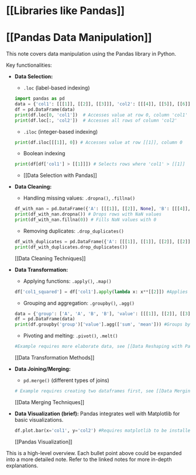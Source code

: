 # [[Libraries like Pandas]]
# [[Pandas Data Manipulation]] 
This note covers data manipulation using the Pandas library in Python.

Key functionalities:

* **Data Selection:**
    * `.loc` (label-based indexing)
    ```python
    import pandas as pd
    data = {'col1': [[[1]], [[2]], [[3]]], 'col2': [[[4]], [[5]], [[6]]]}
    df = pd.DataFrame(data)
    print(df.loc[0, 'col1'])  # Accesses value at row 0, column 'col1'
    print(df.loc[:, 'col2'])  # Accesses all rows of column 'col2'
    ```
    * `.iloc` (integer-based indexing)
    ```python
    print(df.iloc[[[1]], 0]) # Accesses value at row [[1]], column 0
    ```
    * Boolean indexing
    ```python
    print(df[df['col1'] > [[1]]]) # Selects rows where 'col1' > [[1]]
    ```
    * [[Data Selection with Pandas]]


* **Data Cleaning:**
    * Handling missing values: `.dropna()`, `.fillna()`
    ```python
    df_with_nan = pd.DataFrame({'A': [[[1]], [[2]], None], 'B': [[[4]], None, [[6]]]})
    print(df_with_nan.dropna()) # Drops rows with NaN values
    print(df_with_nan.fillna(0)) # Fills NaN values with 0
    ```
    * Removing duplicates: `.drop_duplicates()`
    ```python
    df_with_duplicates = pd.DataFrame({'A': [[[1]], [[1]], [[2]], [[2]]], 'B': [[[4]], [[4]], [[5]], [[5]]]})
    print(df_with_duplicates.drop_duplicates())
    ```
    [[Data Cleaning Techniques]]


* **Data Transformation:**
    * Applying functions: `.apply()`, `.map()`
    ```python
    df['col1_squared'] = df['col1'].apply(lambda x: x**[[2]]) #Applies a lambda function
    ```
    * Grouping and aggregation: `.groupby()`, `.agg()`
    ```python
    data = {'group': ['A', 'A', 'B', 'B'], 'value': [[[1]], [[2]], [[3]], [[4]]]}
    df = pd.DataFrame(data)
    print(df.groupby('group')['value'].agg(['sum', 'mean'])) #Groups by 'group' and calculates sum and mean of 'value'
    ```
    * Pivoting and melting: `.pivot()`, `.melt()`
    ```python
    #Example requires more elaborate data, see [[Data Reshaping with Pandas]]
    ```
    [[Data Transformation Methods]]


* **Data Joining/Merging:**
    * `pd.merge()` (different types of joins)
    ```python
    # Example requires creating two dataframes first, see [[Data Merging Techniques]]
    ```
    [[Data Merging Techniques]]


* **Data Visualization (brief):**
    Pandas integrates well with Matplotlib for basic visualizations.
    ```python
    df.plot.bar(x='col1', y='col2') #Requires matplotlib to be installed
    ```
    [[Pandas Visualization]]

This is a high-level overview. Each bullet point above could be expanded into a more detailed note.  Refer to the linked notes for more in-depth explanations.

